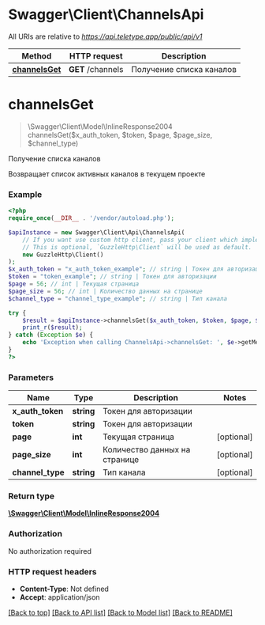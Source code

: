 # Swagger\Client\ChannelsApi

All URIs are relative to *https://api.teletype.app/public/api/v1*

Method | HTTP request | Description
------------- | ------------- | -------------
[**channelsGet**](ChannelsApi.md#channelsget) | **GET** /channels | Получение списка каналов

# **channelsGet**
> \Swagger\Client\Model\InlineResponse2004 channelsGet($x_auth_token, $token, $page, $page_size, $channel_type)

Получение списка каналов

Возвращает список активных каналов в текущем проекте

### Example
```php
<?php
require_once(__DIR__ . '/vendor/autoload.php');

$apiInstance = new Swagger\Client\Api\ChannelsApi(
    // If you want use custom http client, pass your client which implements `GuzzleHttp\ClientInterface`.
    // This is optional, `GuzzleHttp\Client` will be used as default.
    new GuzzleHttp\Client()
);
$x_auth_token = "x_auth_token_example"; // string | Токен для авторизации
$token = "token_example"; // string | Токен для авторизации
$page = 56; // int | Текущая страница
$page_size = 56; // int | Количество данных на странице
$channel_type = "channel_type_example"; // string | Тип канала

try {
    $result = $apiInstance->channelsGet($x_auth_token, $token, $page, $page_size, $channel_type);
    print_r($result);
} catch (Exception $e) {
    echo 'Exception when calling ChannelsApi->channelsGet: ', $e->getMessage(), PHP_EOL;
}
?>
```

### Parameters

Name | Type | Description  | Notes
------------- | ------------- | ------------- | -------------
 **x_auth_token** | **string**| Токен для авторизации |
 **token** | **string**| Токен для авторизации |
 **page** | **int**| Текущая страница | [optional]
 **page_size** | **int**| Количество данных на странице | [optional]
 **channel_type** | **string**| Тип канала | [optional]

### Return type

[**\Swagger\Client\Model\InlineResponse2004**](../Model/InlineResponse2004.md)

### Authorization

No authorization required

### HTTP request headers

 - **Content-Type**: Not defined
 - **Accept**: application/json

[[Back to top]](#) [[Back to API list]](../../README.md#documentation-for-api-endpoints) [[Back to Model list]](../../README.md#documentation-for-models) [[Back to README]](../../README.md)

